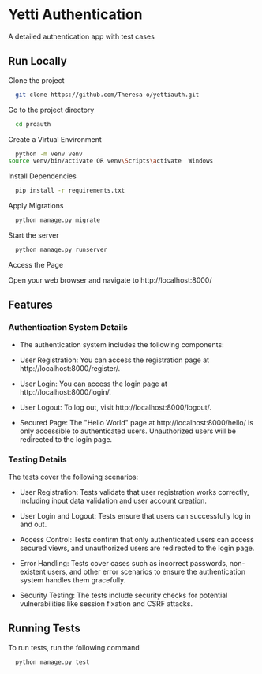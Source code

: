 
# Yetti Authentication

A detailed authentication app with test cases


## Run Locally

Clone the project

```bash
  git clone https://github.com/Theresa-o/yettiauth.git
```

Go to the project directory

```bash
  cd proauth
```

Create a Virtual Environment 

```bash
  python -m venv venv
source venv/bin/activate OR venv\Scripts\activate  Windows
```
Install Dependencies

```bash
  pip install -r requirements.txt
```

Apply Migrations

```bash
  python manage.py migrate
```

Start the server

```bash
  python manage.py runserver
```

Access the Page

Open your web browser and navigate to http://localhost:8000/



## Features

### Authentication System Details
- The authentication system includes the following components:

- User Registration: You can access the registration page at http://localhost:8000/register/.

- User Login: You can access the login page at http://localhost:8000/login/.

- User Logout: To log out, visit http://localhost:8000/logout/.

- Secured Page: The "Hello World" page at http://localhost:8000/hello/ is only accessible to authenticated users. Unauthorized users will be redirected to the login page.

### Testing Details
The tests cover the following scenarios:

- User Registration: Tests validate that user registration works correctly, including input data validation and user account creation.

- User Login and Logout: Tests ensure that users can successfully log in and out.

- Access Control: Tests confirm that only authenticated users can access secured views, and unauthorized users are redirected to the login page.

- Error Handling: Tests cover cases such as incorrect passwords, non-existent users, and other error scenarios to ensure the authentication system handles them gracefully.

- Security Testing: The tests include security checks for potential vulnerabilities like session fixation and CSRF attacks.


## Running Tests

To run tests, run the following command

```bash
  python manage.py test
```
